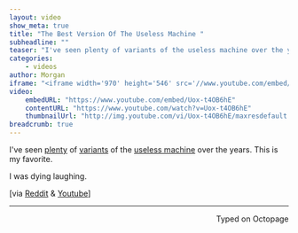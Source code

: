 ```yaml
---
layout: video
show_meta: true
title: "The Best Version Of The Useless Machine "
subheadline: ""
teaser: "I've seen plenty of variants of the useless machine over the years. This is my favorite. "
categories:
    - videos
author: Morgan
iframe: "<iframe width='970' height='546' src='//www.youtube.com/embed/Uox-t4OB6hE' frameborder='0' allowfullscreen></iframe>"
video:
    embedURL: "https://www.youtube.com/embed/Uox-t4OB6hE"
    contentURL: "https://www.youtube.com/watch?v=Uox-t4OB6hE"
    thumbnailUrl: "http://img.youtube.com/vi/Uox-t4OB6hE/maxresdefault.jpg"
breadcrumb: true
---
```


I've seen [plenty](http://youtu.be/Nqk_nWAjBus) of [variants](http://youtu.be/Z86V_ICUCD4) of the [useless machine](https://en.m.wikipedia.org/wiki/Useless_machine) over the years. This is my favorite.

I was dying laughing.

[via [Reddit](https://www.reddit.com/r/videos/comments/45x7yq/the_most_amazing_variant_of_the_useless_machine/) & [Youtube](http://youtu.be/Uox-t4OB6hE)]

 ---
<p align="right">Typed on Octopage</p>
